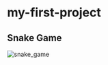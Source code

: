 # my-first-project
 ## Snake Game
![snake_game](https://user-images.githubusercontent.com/117923962/214835646-8deb2461-8355-40e5-8cee-afc6a22bd36a.jpeg)
